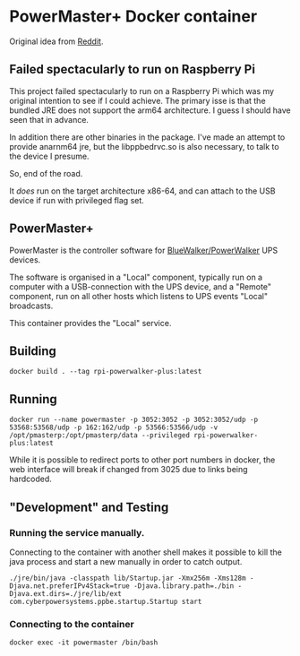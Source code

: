 # PowerMaster+ Docker container

Original idea from [Reddit](https://www.reddit.com/r/homelab/comments/13pnjnm/powerwalker_ups_powermaster_software_in_docker/).

## Failed spectacularly to run on Raspberry Pi

This project failed spectacularly to run on a Raspberry Pi which
was my original intention to see if I could achieve.
The primary isse is that the bundled JRE does not support the arm64
architecture. I guess I should have seen that in advance.

In addition there are other binaries in the package. I've made
an attempt to provide anarnm64 jre, but the libppbedrvc.so
is also necessary, to talk to the device I presume.

So, end of the road.

It *does* run on the target architecture x86-64, and can attach
to the USB device if run with privileged flag set.

## PowerMaster+

PowerMaster is the controller software for [BlueWalker/PowerWalker](https://powerwalker.com/)
UPS devices.

The software is organised in a "Local" component, typically run on a computer with
a USB-connection with the UPS device, and a "Remote" component, run on all other
hosts which listens to UPS events "Local" broadcasts.

This container provides the "Local" service.

## Building

```docker build . --tag rpi-powerwalker-plus:latest```

## Running

```docker run --name powermaster -p 3052:3052 -p 3052:3052/udp -p 53568:53568/udp -p 162:162/udp -p 53566:53566/udp -v /opt/pmasterp:/opt/pmasterp/data --privileged rpi-powerwalker-plus:latest```

While it is possible to redirect ports to other port numbers in docker, the
web interface will break if changed from 3025 due to links being hardcoded.

## "Development" and Testing

### Running the service manually.

Connecting to the container with another shell makes it possible to kill
the java process and start a new manually in order to catch output.

```./jre/bin/java -classpath lib/Startup.jar -Xmx256m -Xms128m -Djava.net.preferIPv4Stack=true -Djava.library.path=./bin -Djava.ext.dirs=./jre/lib/ext com.cyberpowersystems.ppbe.startup.Startup start```

### Connecting to the container

```docker exec -it powermaster /bin/bash```
